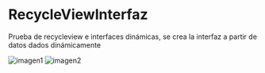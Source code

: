 # RecycleViewInterfaz
Prueba de recycleview e interfaces dinámicas, se crea la interfaz a partir de datos dados dinámicamente


![imagen1](https://user-images.githubusercontent.com/29311335/33234323-12efa3d8-d225-11e7-9716-e418060f931f.png)
![imagen2](https://user-images.githubusercontent.com/29311335/33234322-12d5906a-d225-11e7-9997-f502cd0bd164.png)
